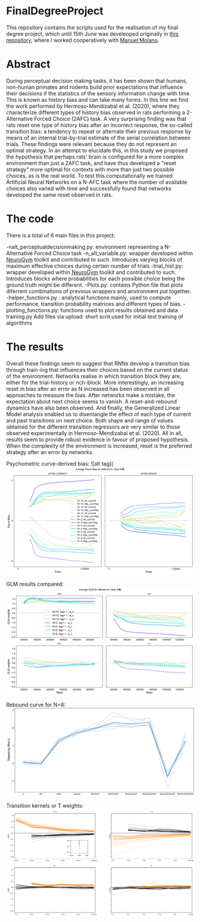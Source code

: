 # FinalDegreeProject
This repository contains the scripts used for the realisation of my final degree project, which until 15th June was develeoped originally in [this repository](https://github.com/manuelmolano/multiple_choice), where I worked cooperatively with [Manuel Molano](https://github.com/manuelmolano). 


Abstract
==================
During perceptual decision making tasks, it has been shown that humans, non-human primates and rodents build prior expectations that influence their decisions if the statistics of the sensory information change with time. This is known as history bias and can take many forms. In this line we find the work performed by Hermoso-Mendizabal et al. (2020), where they characterize different types of history bias observed in rats performing a 2-Alternative Forced Choice (2AFC) task. A very surprising finding was that rats reset one type of history bias after an incorrect response, the so-called transition bias: a tendency to repeat or alternate their previous response by means of an internal trial-by-trial estimate of the serial correlation between trials. These findings were relevant because they do not represent an optimal strategy. In an attempt to elucidate this, in this study we proposed the hypothesis that  perhaps rats' brain is configured for a more complex environment than just a 2AFC task, and have thus developed a "reset strategy" more optimal for contexts with more than just two possible choices, as is the real world. To test this computationally we trained Artificial Neural Networks on a N-AFC task where the number of available choices also varied with time and successfully found that networks developed the same reset observed in rats.


The code
==================
There is a total of 6 main files in this project:

  -nalt_perceptualdecisionmaking.py: environment representing a N-Alternative Forced Choice task 
  -n_alt_variable.py: wrapper developed within [NeuroGym](https://github.com/gyyang/neurogym) toolkit and contributed to such.             Introduces varying blocks of maximum effective choices during certain number of trials
  -trial_hist.py: wrapper developed within [NeuroGym](https://github.com/gyyang/neurogym) toolkit and contributed to such.                 Introduces blocks where probabilities for each possible choice being the ground truth might be different. 
  -Plots.py: contains Python file that plots diferrent combinations of previous wrappers and anvironment  put together. 
  -helper_functions.py	: analytical functions mainly, used to compute performance, transition probability matrices and different types   of bias.
  -plotting_functions.py: functions used to plot results obtained and data
  training.py	Add files via upload: short scrit used for initial test training of algorithms

The results
==================
Overall these findings seem to suggest that RNNs develop a transition bias through train-ing that influences their choices based on the current status of the environment. Networks realise in which transition block they are, either for the trial-history or nch-block.  More interestingly, an increasing reset in bias after an error as N increased has been observed in all approaches to measure the bias.  After networks make a mistake, the expectation about next choice seems to vanish.  A reset-and-rebound dynamics have also been observed.  And finally, the Generalized Linear Model analysis enabled us to disentangle the effect of each type of current and past transitions on next choice.  Both shape and range of values obtained for the different transition regressors are very similar to those observed experimentally in Hermoso-Mendizabal et al. (2020).  All in all, results seem to provide robust evidence in favour of proposed hypothesis. When the complexity of the environment is increased, reset is the preferred strategy after an error by networks.

Psychometric curve-derived bias:
![alt tag](![alt tag](compared_average_bias_max_N_8.png)

GLM results compared:
![alt tag](compared_GLM_averages_max_N_8_num_tr_back_1.png)

Rebound curve for N=8:
![alt tag](case14.png)

Transition  kernels or T weights:
![alt tag](compared_GLM_kernel_averages_max_N_8_num_tr_back_1.png)
